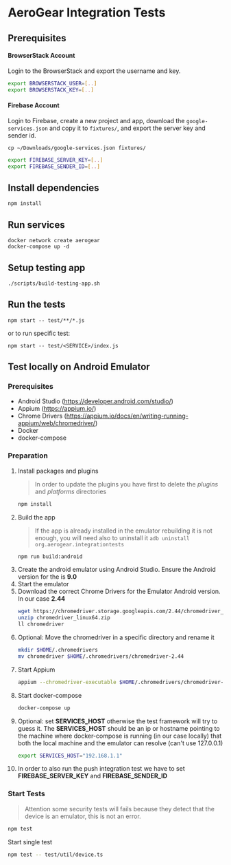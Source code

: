 # AeroGear Integration Tests

## Prerequisites

#### BrowserStack Account

Login to the BrowserStack and export the username and key.

```bash
export BROWSERSTACK_USER=[..]
export BROWSERSTACK_KEY=[..]
```

#### Firebase Account

Login to Firebase, create a new project and app, download the `google-services.json` and copy it to `fixtures/`, and export the server key and sender id.

```
cp ~/Downloads/google-services.json fixtures/
```

```bash
export FIREBASE_SERVER_KEY=[..]
export FIREBASE_SENDER_ID=[..]
```

## Install dependencies

```
npm install
```

## Run services

```
docker network create aerogear
docker-compose up -d
```

## Setup testing app

```
./scripts/build-testing-app.sh
```

## Run the tests

```
npm start -- test/**/*.js
```

or to run specific test:

```
npm start -- test/<SERVICE>/index.js
```

## Test locally on Android Emulator

### Prerequisites

-   Android Studio (https://developer.android.com/studio/)
-   Appium (https://appium.io/)
-   Chrome Drivers (https://appium.io/docs/en/writing-running-appium/web/chromedriver/)
-   Docker
-   docker-compose

### Preparation

1. Install packages and plugins
    > In order to update the plugins you have first to delete the _plugins_ and _platforms_ directories
    ```bash
    npm install
    ```
2. Build the app
    > If the app is already installed in the emulator rebuilding it is not enough, you will need also to uninstall it `adb uninstall org.aerogear.integrationtests`
    ```bash
    npm run build:android
    ```
3. Create the android emulator using Android Studio. Ensure the Android version for the is **9.0**
4. Start the emulator
5. Download the correct Chrome Drivers for the Emulator Android version. In our case **2.44**
    ```bash
    wget https://chromedriver.storage.googleapis.com/2.44/chromedriver_linux64.zip
    unzip chromedriver_linux64.zip
    ll chromedriver
    ```
6. Optional: Move the chromedriver in a specific directory and rename it
    ```bash
    mkdir $HOME/.chromedrivers
    mv chromedriver $HOME/.chromedrivers/chromedriver-2.44
    ```
7. Start Appium
    ```bash
    appium --chromedriver-executable $HOME/.chromedrivers/chromedriver-2.44
    ```
8. Start docker-compose
    ```bash
    docker-compose up
    ```
9. Optional: set **SERVICES_HOST** otherwise the test framework will try to guess it. The **SERVICES_HOST** should be an ip or hostname pointing to the machine where docker-compose is running (in our case locally) that both the local machine and the emulator can resolve (can't use 127.0.0.1)
    ```bash
    export SERVICES_HOST="192.168.1.1"
    ```
10. In order to also run the push integration test we have to set **FIREBASE_SERVER_KEY** and **FIREBASE_SENDER_ID**

### Start Tests

> Attention some security tests will fails because they detect that the device is an emulator, this is not an error.

```bash
npm test
```

Start single test

```bash
npm test -- test/util/device.ts
```

